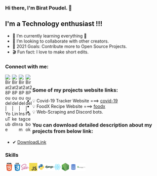 ### Hi there, I'm Birat Poudel. 👋

## I'm a Technology enthusiast !!!

- 📕 I’m currently learning everything 🤣
- 👯 I’m looking to collaborate with other creators.
- 🥅 2021 Goals: Contribute more to Open Source Projects.
- 🎬 Fun fact: I love to make short edits.

### Connect with me:

[<img align="left" alt="Birat28Poudel | YouTube" width="22px" src="https://cdn.jsdelivr.net/npm/simple-icons@v3/icons/youtube.svg" />][youtube]
[<img align="left" alt="Birat28Poudel | LinkedIn" width="22px" src="https://cdn.jsdelivr.net/npm/simple-icons@v3/icons/linkedin.svg" />][linkedin]
[<img align="left" alt="Birat28Poudel | Instagram" width="22px" src="https://cdn.jsdelivr.net/npm/simple-icons@v3/icons/instagram.svg" />][instagram]
[<img align="left" alt="Birat28Poudel | Facebook" width="22px" src="https://cdn.jsdelivr.net/npm/simple-icons@v3/icons/facebook.svg" />][facebook]

<br />

### Some of my projects website links:

- 💡 Covid-19 Tracker Website ===> [covid-19]
- 💡 FoodX Recipe Website ===> [foodx]
- 💡 Web-Scraping and Discord bots.

### You can download detailed description about my projects from below link:

- ✔ [DownloadLink]

### Skills

<img align="left" alt="HTML5" width="26px" src="https://raw.githubusercontent.com/github/explore/80688e429a7d4ef2fca1e82350fe8e3517d3494d/topics/html/html.png" />
<img align="left" alt="CSS3" width="26px" src="https://raw.githubusercontent.com/github/explore/80688e429a7d4ef2fca1e82350fe8e3517d3494d/topics/css/css.png" />
<img align="left" alt="Sass" width="26px" src="https://raw.githubusercontent.com/github/explore/80688e429a7d4ef2fca1e82350fe8e3517d3494d/topics/sass/sass.png" />
<img align="left" alt="JavaScript" width="26px" src="https://raw.githubusercontent.com/github/explore/80688e429a7d4ef2fca1e82350fe8e3517d3494d/topics/javascript/javascript.png" />
<img align="left" alt="Python" width="26px" src="https://raw.githubusercontent.com/github/explore/80688e429a7d4ef2fca1e82350fe8e3517d3494d/topics/python/python.png" />
<img align="left" alt="Django" width="26px" src="https://raw.githubusercontent.com/github/explore/80688e429a7d4ef2fca1e82350fe8e3517d3494d/topics/django/django.png" />
<img align="left" alt="React" width="26px" src="https://raw.githubusercontent.com/github/explore/80688e429a7d4ef2fca1e82350fe8e3517d3494d/topics/react/react.png" />
<img align="left" alt="NodeJS" width="26px" src="https://raw.githubusercontent.com/github/explore/80688e429a7d4ef2fca1e82350fe8e3517d3494d/topics/nodejs/nodejs.png" />
<img align="left" alt="SQL" width="26px" src="https://raw.githubusercontent.com/github/explore/80688e429a7d4ef2fca1e82350fe8e3517d3494d/topics/sql/sql.png" />
<img align="left" alt="MongoDB" width="26px" src="https://raw.githubusercontent.com/github/explore/80688e429a7d4ef2fca1e82350fe8e3517d3494d/topics/mongodb/mongodb.png" />


[youtube]: https://www.youtube.com/channel/UCLm7z61WYqVHuB3RmOsfxKw
[instagram]: https://instagram.com/iampoudel.birat/
[linkedin]: https://www.linkedin.com/in/birat-poudel-6562ba16b/
[facebook]: https://www.facebook.com/birat.poudel.750/  
[covid-19]: https://covid-19-b2b01.web.app/
[foodx]: https://foodx123.firebaseapp.com/
[DownloadLink]: https://github.com/Birat28Poudel/portfolio_items/blob/main/freelancing_portfolio_document.docx/